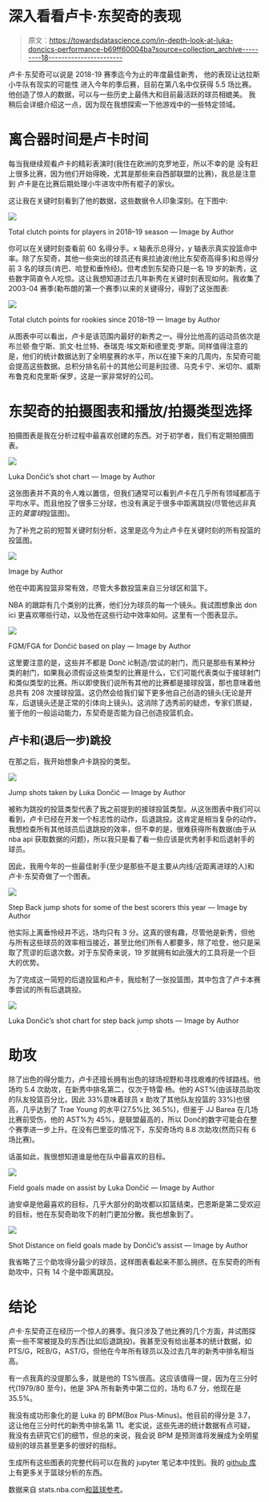# 深入看看卢卡·东契奇的表现

> 原文：<https://towardsdatascience.com/in-depth-look-at-luka-doncics-performance-b69ff60004ba?source=collection_archive---------18----------------------->

卢卡·东契奇可以说是 2018-19 赛季迄今为止的年度最佳新秀，
他的表现让达拉斯小牛队有现实的可能性
进入今年的季后赛，目前在第八名中仅获得 5.5 场比赛。
他创造了惊人的数据，可以与一些历史上最伟大和目前最活跃的球员相媲美。
我稍后会详细介绍这一点，因为现在我想探索一下他游戏中的一些特定领域。

# 离合器时间是卢卡时间

每当我继续观看卢卡的精彩表演时(我住在欧洲的克罗地亚，所以不幸的是
没有赶上很多比赛，因为他们开始得晚，尤其是那些来自西部联盟的比赛)，我总是注意到
卢卡是在比赛后期处理小牛进攻中所有棍子的家伙。

这让我在关键时刻看到了他的数据，这些数据令人印象深刻。在下图中:

![](img/052e49cc7b6d47ea12dd4aed8e3bfe20.png)

Total clutch points for players in 2018–19 season — Image by Author

你可以在关键时刻查看前 60 名得分手。x 轴表示总得分，y 轴表示真实投篮命中率。除了东契奇，其他一些突出的球员还有奥拉迪波(他比东契奇高得多)和总得分前 3 名的球员(肯巴、哈登和垂怜经)。但考虑到东契奇只是一名 19 岁的新秀，这些数字简直令人吃惊。这让我想知道过去几年新秀在关键时刻表现如何。我收集了 2003-04 赛季(勒布朗的第一个赛季)以来的关键得分，得到了这张图表:

![](img/84eb90cd564c1b0e86e77ea84f3cfb0d.png)

Total clutch points for rookies since 2018–19 — Image by Author

从图表中可以看出，卢卡是该范围内最好的新秀之一。得分比他高的运动员依次是布兰顿·詹宁斯、凯文·杜兰特、泰瑞克·埃文斯和德里克·罗斯。同样值得注意的是，他们的统计数据达到了全明星赛的水平，所以在接下来的几周内，东契奇可能会提高这些数据。总积分排名前十的其他公司是利拉德、马克卡宁、米切尔、威斯布鲁克和克里斯·保罗，这是一家非常好的公司。

# 东契奇的拍摄图表和播放/拍摄类型选择

拍摄图表是我在分析过程中最喜欢创建的东西。对于初学者，我们有定期拍摄图表。

![](img/4beb3b50aba3ce74f5c854dcd75f7ddd.png)

Luka Dončić’s shot chart — Image by Author

这张图表并不真的令人难以置信，但我们通常可以看到卢卡在几乎所有领域都高于平均水平。而且他投了很多三分球，也没有满足于很多中距离跳投(尽管他远非真正的*莫雷球*投篮图)。

为了补充之前的短暂关键时刻分析，这里是迄今为止卢卡在关键时刻的所有投篮的投篮图。

![](img/00b55c498008bb728ed153fd2e3c5dee.png)

Image by Author

他在中距离投篮非常有效，尽管大多数投篮来自三分球区和篮下。

NBA 的跟踪有几个类别的比赛，他们分为球员的每一个镜头。我试图想象出 don ici 更喜欢哪些行动，以及他在这些行动中效率如何。这里有一个图表显示。

![](img/4ece85bc67556c5168dace51d24f2156.png)

FGM/FGA for Dončić based on play — Image by Author

这里要注意的是，这些并不都是 Donč ić制造/尝试的射门，而只是那些有某种分类的射门，如果我必须假设这些类型的比赛是什么，它们可能代表类似于接球射门和类似类型的比赛。所以即使我们说所有其他的比赛都是接球投篮，那也意味着他总共有 208 次接球投篮。这仍然会给我们留下更多他自己创造的镜头(无论是开车，后退镜头还是正常的引体向上镜头)。这消除了选秀前的疑虑，专家们质疑，鉴于他的一般运动能力，东契奇是否能为自己创造投篮机会。

## 卢卡和(退后一步)跳投

在那之后，我开始想象卢卡跳投的类型。

![](img/9cf3668173e528c1278105ed5f9b2232.png)

Jump shots taken by Luka Dončić — Image by Author

被称为跳投的投篮类型代表了我之前提到的接球投篮类型。从这张图表中我们可以看到，卢卡已经在开发一个标志性的动作，后退跳投。这肯定是相当复杂的动作。我想检查所有其他球员后退跳投的效率，但不幸的是，很难获得所有数据(由于从 nba api 获取数据的问题)，所以我只是看了看一些应该是优秀射手和后退射手的球员。

因此，我用今年的一些最佳射手(至少是那些不是主要从内线/近距离进球的人)和卢卡·东契奇做了一个图表。

![](img/7bfd7b3dc64d754339b7b3ed22480226.png)

Step Back jump shots for some of the best scorers this year — Image by Author

他实际上离垂怜经并不远，场均只有 3 分。这真的很有趣，尽管他是新秀，但他与所有这些球员的效率相当接近，甚至比他们所有人都要多，除了哈登，他只是采取了荒谬的后退次数。对于东契奇来说，19 岁就拥有如此强大的工具将是一个巨大的优势。

为了完成这一简短的后退投篮和卢卡，我绘制了一张投篮图，其中包含了卢卡本赛季尝试的所有后退跳投。

![](img/b848c42fb0805f805c8e4806db14e629.png)

Luka Dončić’s shot chart for step back jump shots — Image by Author

# 助攻

除了出色的得分能力，卢卡还擅长拥有出色的球场视野和寻找艰难的传球路线。他场均 5.4 次助攻，在新秀中排名第二，仅次于特雷·杨。他的 AST%(由该球员助攻的队友投篮百分比，因此 33%意味着球员 x 助攻了其他队友投篮的 33%)也很高，几乎达到了 Trae Young 的水平(27.5%比 36.5%)，但鉴于 JJ Barea 在几场比赛前受伤，他的 AST%为 45%，是联盟最高的，所以 Donč的数字可能会在整个赛季进一步上升。在没有巴里亚的情况下，东契奇场均 8.8 次助攻(然而只有 6 场比赛)。

话虽如此，我很想知道谁是他在队中最喜欢的目标。

![](img/e46c741e3ddae90f4a84b0b113e9ee26.png)

Field goals made on assist by Luka Dončić — Image by Author

迪安卓是他最喜欢的目标，几乎大部分的助攻都以扣篮结束。巴恩斯是第二受欢迎的目标，他在东契奇助攻下的射门更加分散。我也想象到了。

![](img/14b183b8b1ff89a45f300ff903465940.png)

Shot Distance on field goals made by Dončić’s assist — Image by Author

我省略了三个助攻得分最少的球员，这样图表看起来不那么拥挤。在东契奇的所有助攻中，只有 14 个是中距离跳投。

# 结论

卢卡·东契奇正在经历一个惊人的赛季。我只涉及了他比赛的几个方面，并试图探索一些不常被提及的东西(比如后退跳投)。我甚至没有给出基本的统计数据，如 PTS/G，REB/G，AST/G，但他在今年所有球员以及过去几年的新秀中排名相当高。

有一点我真的没提那么多，就是他的 TS%很高。这应该值得一提，因为在三分时代(1979/80 至今)，他是 3PA 所有新秀中第二位的，场均 6.7 分，他现在是 35.5%。

我没有成功形象化的是 Luka 的 BPM(Box Plus-Minus)。他目前的得分是 3.7，这让他在三分时代的新秀中排名第 11。老实说，这些先进的统计数据有点可疑，我没有去研究它们的细节，但总的来说，我会说 BPM 是预测谁将发展成为全明星级别的球员甚至更多的很好的指标。

生成所有这些图表的完整代码可以在我的 jupyter 笔记本中找到。我的 [github 库](https://github.com/danchyy/Basketball_Analytics)上有更多关于篮球分析的东西。

数据来自 stats.nba.com[和](https://stats.nba.com/)[篮球参考](https://www.basketball-reference.com/)。